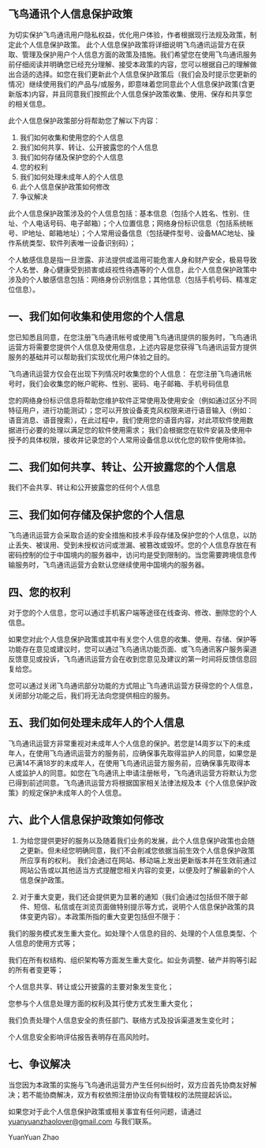 ## 飞鸟通讯个人信息保护政策
为切实保护飞鸟通讯用户隐私权益，优化用户体验，作者根据现行法规及政策，制定此个人信息保护政策。 此个人信息保护政策将详细说明飞鸟通讯运营方在获取、管理及保护用户个人信息方面的政策及措施。我们希望您在使用飞鸟通讯服务前仔细阅读并明确您已经充分理解、接受本政策的内容，您可以根据自己的理解做出合适的选择。如您在我们更新此个人信息保护政策后（我们会及时提示您更新的情况）继续使用我们的产品与/或服务，即意味着您同意此个人信息保护政策(含更新版本)内容，并且同意我们按照此个人信息保护政策收集、使用、保存和共享您的相关信息。

此个人信息保护政策部分将帮助您了解以下内容：

1. 我们如何收集和使用您的个人信息
2. 我们如何共享、转让、公开披露您的个人信息
3. 我们如何存储及保护您的个人信息
4. 您的权利
5. 我们如何处理未成年人的个人信息
6. 此个人信息保护政策如何修改
7. 争议解决

此个人信息保护政策涉及的个人信息包括：基本信息（包括个人姓名、性别、住址、个人电话号码、电子邮箱）；个人位置信息；网络身份标识信息（包括系统帐号、IP地址、邮箱地址）；个人常用设备信息（包括硬件型号、设备MAC地址、操作系统类型、软件列表唯一设备识别码）；

个人敏感信息是指一旦泄露、非法提供或滥用可能危害人身和财产安全，极易导致个人名誉、身心健康受到损害或歧视性待遇等的个人信息，此个人信息保护政策中涉及的个人敏感信息包括：网络身份识别信息；其他信息（包括手机号码、精准定位信息）。

## 一、我们如何收集和使用您的个人信息

您已知悉且同意，在您注册飞鸟通讯帐号或使用飞鸟通讯提供的服务时，飞鸟通讯运营方将需要您提供个人信息及使用信息，上述内容是您获得飞鸟通讯运营方提供服务的基础并可以帮助我们实现优化用户体验之目的。

飞鸟通讯运营方仅会在出现下列情况时收集您的个人信息：
在您注册飞鸟通讯帐号时，我们会收集您的帐户昵称、性别、密码、电子邮箱、手机号码信息

您的网络身份标识信息将帮助您维护软件正常使用及使用安全（例如通过区分不同特征用户，进行功能测试）；您可以开放设备麦克风权限来进行语音输入（例如：语音消息、语音搜索），在此过程中，我们使用您的语音内容，对此项软件使用数据进行必要的处理以满足您的软件使用需求； 我们会根据您在软件安装及使用中授予的具体权限，接收并记录您的个人常用设备信息以优化您的软件使用体验。

## 二、我们如何共享、转让、公开披露您的个人信息

我们不会共享、转让和公开披露您的任何个人信息

## 三、我们如何存储及保护您的个人信息

飞鸟通讯运营方会采取合适的安全措施和技术手段存储及保护您的个人信息，以防止丢失、被误用、受到未授权访问或泄漏、被篡改或毁坏。您的个人信息存放在有密码控制的位于中国境内的服务器中，访问均是受到限制的。当您需要跨境信息传输服务时，飞鸟通讯运营方会默认您继续使用中国境内的服务器。

## 四、您的权利

对于您的个人信息，您可以通过手机客户端等途径在线查询、修改、删除您的个人信息。

如果您对此个人信息保护政策或其中有关您个人信息的收集、使用、存储、保护等功能存在意见或建议时，您可以通过飞鸟通讯功能页面、或飞鸟通讯客户服务渠道反馈意见或投诉，飞鸟通讯运营方会在收到您意见及建议的第一时间将反馈信息回复给您。

您可以通过关闭飞鸟通讯部分功能的方式阻止飞鸟通讯运营方获得您的个人信息，关闭部分功能之后，我们将无法向您提供相应的服务。

## 五、我们如何处理未成年人的个人信息

飞鸟通讯运营方非常重视对未成年人个人信息的保护。若您是14周岁以下的未成年人，在使用飞鸟通讯运营方的服务前，应确保事先取得监护人的同意，如果您是已满14不满18岁的未成年人，在使用飞鸟通讯运营方服务前，应确保事先取得本人或监护人的同意。如您在飞鸟通讯上申请注册帐号，飞鸟通讯运营方将默认为您已得到前述同意。飞鸟通讯运营方将根据国家相关法律法规及本《个人信息保护政策》的规定保护未成年人的个人信息。

## 六、此个人信息保护政策如何修改

1. 为给您提供更好的服务以及随着我们业务的发展，此个人信息保护政策也会随之更新。但未经您明确同意，我们不会削减您依据当前生效个人信息保护政策所应享有的权利。
我们会通过在网站、移动端上发出更新版本并在生效前通过网站公告或以其他适当方式提醒您相关内容的变更，以便及时了解最新的个人信息保护政策。

2. 对于重大变更，我们还会提供更为显著的通知（我们会通过包括但不限于邮件、短信、私信或在浏览页面做特别提示等方式，说明个人信息保护政策的具体变更内容）。本政策所指的重大变更包括但不限于：

我们的服务模式发生重大变化。如处理个人信息的目的、处理的个人信息类型、个人信息的使用方式等；

我们在所有权结构、组织架构等方面发生重大变化。如业务调整、破产并购等引起的所有者变更等；

个人信息共享、转让或公开披露的主要对象发生变化；

您参与个人信息处理方面的权利及其行使方式发生重大变化；

我们负责处理个人信息安全的责任部门、联络方式及投诉渠道发生变化时；

个人信息安全影响评估报告表明存在高风险时。

## 七、争议解决

当您因为本政策的实施与飞鸟通讯运营方产生任何纠纷时，双方应首先协商友好解决；若不能协商解决，双方有权依照注册协议向有管辖权的法院提起诉讼。

如果您对于此个人信息保护政策或相关事宜有任何问题，请通过 yuanyuanzhaolover@gmail.com 与我们联系。

YuanYuan Zhao